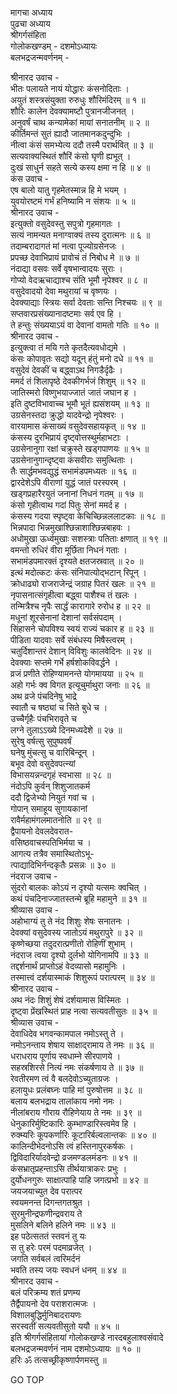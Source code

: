 मागचा अध्याय  
पुढचा अध्याय  
श्रीगर्गसंहिता  
गोलोकखण्डम् - दशमोऽध्यायः  
बलभद्रजन्मवर्णनम् -  
  
श्रीनारद उवाच -  
भीतः पलायते नायं योद्धारः कंसनोदिताः ।  
अयुतं शस्त्रसंयुक्ता रुरुधुः शौरिमंदिरम् ॥ १ ॥  
शौरिः कालेन देवक्यामष्टौ पुत्रानजीजनत् ।  
अनुवर्षं चाथ कन्यामेकां मायां सनातनीम् ॥ २ ॥  
कीर्तिमन्तं सुतं ह्यादौ जातमानकदुन्दुभिः ।  
नीत्वा कंसं समभ्येत्य ददौ तस्मै परार्थवित् ॥ ३ ॥  
सत्यवाक्यस्थितं शौरिं कंसो घृणी ह्यभूत् ।  
दुःखं साधुर्न सहते सत्ये कस्य क्षमा न हि ॥ ४ ॥  
कंस उवाच -  
एष बालो यातु गृहमेतस्मान्न हि मे भयम् ।  
युवयोरष्टमं गर्भं हनिष्यामि न संशयः ॥ ५ ॥  
श्रीनारद उवाच -  
इत्युक्तो वसुदेवस्तु सपुत्रो गृहमागतः ।  
सत्यं नामन्यत मनाग्वाक्यं तस्य दुरात्मनः ॥ ६ ॥  
तदाम्बरादागतं मां नत्वा पूज्योग्रसेनजः ।  
प्रपच्छ देवाभिप्रायं प्रावोचं तं निबोध मे ॥ ७ ॥  
नंदाद्या वसवः सर्वे वृषभान्वादयः सुराः ।  
गोप्यो वेदऋचाद्याश्च संति भूमौ नृपेश्वर ॥ ८ ॥  
वसुदेवादयो देवा मथुरायां च वृष्णयः ।  
देवक्याद्याः स्त्रियः सर्वा देवताः सन्ति निश्चयः ॥ ९ ॥  
सप्तवारप्रसंख्यानादष्टमाः सर्व एव हि ।  
ते हन्तुः संख्ययाऽयं वा देवानां वामतो गतिः ॥ १० ॥  
श्रीनारद उवाच -  
इत्युक्त्वा तं मयि गते कृतदैत्यवधोद्यमे ।  
कंसः कोपावृतः सद्यो यदून् हंतुं मनो दधे ॥ ११ ॥  
वसुदेवं देवकीं च बद्ध्वाऽथ निगडैर्दृढैः ।  
ममर्द तं शिलापृष्ठे देवकीगर्भजं शिशुम् ॥ १२ ॥  
जातिस्मरो विष्णुभयाज्जातं जातं जघान ह ।  
इति दुष्टविभावाच्च भूमौ भूतं ह्यसंशयम् ॥ १३ ॥  
उग्रसेनस्तदा क्रुद्धो यादवेन्द्रो नृपेश्वरः ।  
वारयामास कंसाख्यं वसुदेवसहायकृत् ॥ १४ ॥  
कंसस्य दुरभिप्रायं दृष्ट्वोत्तस्थुर्महाभटाः ।  
उग्रसेनानुगा रक्षां चक्रुस्ते खड्गपाणयः ॥ १५ ॥  
उग्रसेनानुगान्दृष्ट्वा कंसवीराः समुत्थिताः ।  
तैः सार्द्धमभवद्युद्धं सभामंडपमध्यतः ॥ १६ ॥  
द्वारदेशेऽपि वीराणां युद्धं जातं परस्परम् ।  
खड्गप्रहारैरयुतं जनानां निधनं गतम् ॥ १७ ॥  
कंसो गृहीत्वाथ गदां पितुः सेनां ममर्द ह ।  
कंसस्य गदया स्पृष्ट्वा केचिच्छिन्नललाटकाः ॥ १८ ॥  
भिन्नपादा भिन्नमुखाश्छिन्नाशाश्छिन्नबाहवः ।  
अधोमुखा ऊर्ध्वमुखाः सशस्त्राः पतिताः क्षणात् ॥ १९ ॥  
वमन्तो रुधिरं वीरा मूर्छिता निधनं गताः ।  
सभामंडपमारक्तं दृश्यते क्षतजस्रवात् ॥ २० ॥  
इत्थं मदोत्कटः कंसः संनिपात्योद्‌भटान् रिपून् ।  
क्रोधाढ्यो राजराजेन्द्रं जग्राह पितरं खलः ॥ २१ ॥  
नृपासनात्संगृहीत्वा बद्ध्वा पाशैश्च तं खलः ।  
तन्मित्रैश्च नृपैः सार्द्धं कारागारे रुरोध ह ॥ २२ ॥  
मधूनां शूरसेनानां देशानां सर्वसंपदाम् ।  
सिंहासने चोपविश्य स्वयं राज्यं चकार ह ॥ २३ ॥  
पीडिता यादवाः सर्वे संबंधस्य मिषैस्त्वरम् ।  
चतुर्दिशान्तरं देशान् विविशुः कालवेदिनः ॥ २४ ॥  
देवक्याः सप्तमे गर्भे हर्षशोकविवर्द्धने ।  
व्रजं प्रणीते रोहिण्यामनन्ते योगमायया ॥ २५ ॥  
अहो गर्भः क्व विगत इत्यूचुर्माथुरा जनाः ॥ २६ ॥  
अथ व्रजे पंचदिनेषु भाद्रे  
     स्वातौ च षष्ठ्यां च सिते बुधे च ।  
उच्चैर्गृहैः पंचभिरावृते च  
     लग्ने तुलाऽऽख्ये दिनमध्यदेशे ॥ २७ ॥  
सुरेषु वर्षत्सु सुपुष्पवर्षं  
     घनेषु मुंचत्सु च वारिबिन्दून् ।  
बभूव देवो वसुदेवपत्न्यां  
     विभासयन्नन्दगृहं स्वभासा ॥ २८ ॥  
नंदोऽपि कुर्वन् शिशुजातकर्म  
     ददौ द्विजेभ्यो नियुतं गवां च ।  
गोपान् समाहूय सुगायकानां  
     रावैर्महामंगलमातनोति ॥ २९ ॥  
द्वैपायनो देवलदेवरात-  
     वसिष्ठवाचस्पतिभिर्मया च ।  
आगत्य तत्रैव समास्थितोऽभू-  
     त्पाद्यादिभिर्नन्दकृतैः प्रसन्नः ॥ ३० ॥  
नंदराज उवाच -  
सुंदरो बालकः कोऽयं न दृश्यो यत्समः क्वचित् ।  
कथं पंचदिनाज्जातस्तन्मे ब्रूहि महामुने ॥ ३१ ॥  
श्रीव्यास उवाच -  
अहोभाग्यं तु ते नंद शिशुः शेषः सनातनः ।  
देवक्यां वसुदेवस्य जातोऽयं मथुरापुरे ॥ ३२ ॥  
कृष्णेच्छया तदुदरात्प्रणीतो रोहिणीं शुभाम् ।  
नंदराज त्वया दृश्यो दुर्लभो योगिनामपि ॥ ३३ ॥  
तद्दर्शनार्थं प्राप्तोऽहं वेदव्यासो महामुनिः ।  
तस्मात्त्वं दर्शयास्माकं शिशुरूपं परात्परम् ॥ ३४ ॥  
श्रीनारद उवाच -  
अथ नंदः शिशुं शेषं दर्शयामास विस्मितः ।  
दृष्ट्वा प्रेंखस्थितं प्राह नत्वा सत्यवतीसुतः ॥ ३५ ॥  
श्रीव्यास उवाच -  
देवाधिदेव भगवन्कामपाल नमोऽस्तु ते ।  
नमोऽनन्ताय शेषाय साक्षाद्‌रामाय ते नमः ॥ ३६ ॥  
धराधराय पूर्णाय स्वधाम्ने सीरपाणये ।  
सहस्रशिरसे नित्यं नमः संकर्षणाय ते ॥ ३७ ॥  
रेवतीरमण त्वं वै बलदेवोऽच्युताग्रजः ।  
हलायुधः प्रलंबघ्नः पाहि मां पुरुषोत्तम ॥ ३८ ॥  
बलाय बलभद्राय तालांकाय नमो नमः ।  
नीलांबराय गौराय रौहिणेयाय ते नमः ॥ ३९ ॥  
धेनुकारिर्मुष्टिकारिः कुम्भाण्डारिस्त्वमेव हि ।  
रुक्म्यरिः कूपकर्णारिः कूटारिर्बल्वलान्तकः ॥ ४० ॥  
कालिन्दीभेदनोऽसि त्वं हस्तिनापुरकर्षकः ।  
द्विविदारिर्यादवेन्द्रो व्रजमण्डलमंडनः ॥ ४१ ॥  
कंसभ्रातृप्रहन्ताऽसि तीर्थयात्राकरः प्रभुः ।  
दुर्योधनगुरुः साक्षात्पाहि पाहि जगत्प्रभो ॥ ४२ ॥  
जयजयाच्युत देव परात्पर  
     स्वयमनन्त दिगन्तगतश्रुत ।  
सुरमुनीन्द्रफणीन्द्रवराय ते  
     मुसलिने बलिने हलिने नमः ॥ ४३ ॥  
इह पठेत्सततं स्तवनं तु यः  
     स तु हरेः परमं पदमाव्रजेत् ।  
जगति सर्वबलं त्वरिमर्दनं  
     भवति तस्य जयः स्वधनं धनम् ॥ ४४ ॥  
श्रीनारद उवाच -  
बलं परिक्रम्य शतं प्रणम्य  
     तैर्द्वैपायनो देव पराशरात्मजः ।  
विशालबुद्धिर्मुनिबादरायणः  
     सरस्वतीं सत्यवतीसुतो ययौ ॥ ४५ ॥  
इति श्रीगर्गसंहितायां गोलोकखण्डे नारदबहुलाश्वसंवादे  
बलभद्रजन्मवर्णनं नाम दशमोऽध्यायः ॥ १० ॥  
हरिः ॐ तत्सच्छ्रीकृष्णार्पणमस्तु ॥  
  
GO TOP
